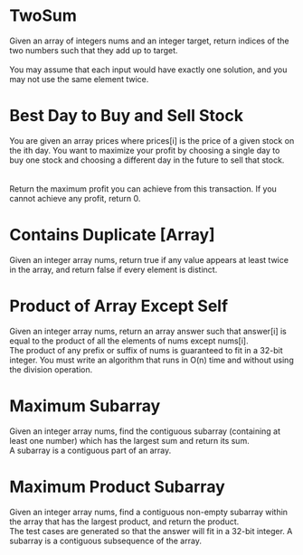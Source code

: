 # TwoSum <br />

Given an array of integers nums and an integer target, return indices of the two numbers such that they add up to target. <br />
<br />
You may assume that each input would have exactly one solution, and you may not use the same element twice. <br />

# Best Day to Buy and Sell Stock

You are given an array prices where prices[i] is the price of a given stock on the ith day.  You want to maximize your profit by choosing a single day to buy one stock and choosing a different day in the future to sell that stock.
 <br /><br />   
Return the maximum profit you can achieve from this transaction. If you cannot achieve any profit, return 0. <br />

# Contains Duplicate [Array]

Given an integer array nums, return true if any value appears at least twice in the array, and return false if every element is distinct. <br />

# Product of Array Except Self

Given an integer array nums, return an array answer such that answer[i] is equal to the product of all the elements of nums except nums[i]. <br />
The product of any prefix or suffix of nums is guaranteed to fit in a 32-bit integer.  You must write an algorithm that runs in O(n) time and without using the division operation. <br />

# Maximum Subarray

Given an integer array nums, find the contiguous subarray (containing at least one number) which has the largest sum and return its sum. <br />
A subarray is a contiguous part of an array. <br />

# Maximum Product Subarray

Given an integer array nums, find a contiguous non-empty subarray within the array that has the largest product, and return the product. <br />
The test cases are generated so that the answer will fit in a 32-bit integer.
A subarray is a contiguous subsequence of the array. <br />